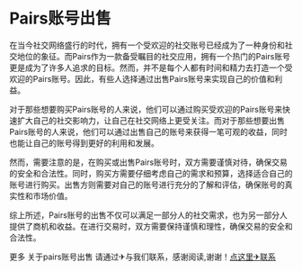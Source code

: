 # Pairs账号出售

在当今社交网络盛行的时代，拥有一个受欢迎的社交账号已经成为了一种身份和社交地位的象征。而Pairs作为一款备受瞩目的社交应用，拥有一个热门的Pairs账号更是成为了许多人追求的目标。然而，并不是每个人都有时间和精力去打造一个受欢迎的Pairs账号。因此，有些人选择通过出售Pairs账号来实现自己的价值和利益。

对于那些想要购买Pairs账号的人来说，他们可以通过购买受欢迎的Pairs账号来快速扩大自己的社交影响力，让自己在社交网络上更受关注。而对于那些想要出售Pairs账号的人来说，他们可以通过出售自己的账号来获得一笔可观的收益，同时也能让自己的账号得到更好的利用和发展。

然而，需要注意的是，在购买或出售Pairs账号时，双方需要谨慎对待，确保交易的安全和合法性。同时，购买方需要仔细考虑自己的需求和预算，选择适合自己的账号进行购买。出售方则需要对自己的账号进行充分的了解和评估，确保账号的真实性和市场价值。

综上所述，Pairs账号的出售不仅可以满足一部分人的社交需求，也为另一部分人提供了商机和收益。在进行交易时，双方需要保持谨慎和理性，确保交易的安全和合法性。

更多 关于pairs账号出售 请通过✈与我们联系，感谢阅读,谢谢！[点这里✈联系](https://ww.k02.cc)